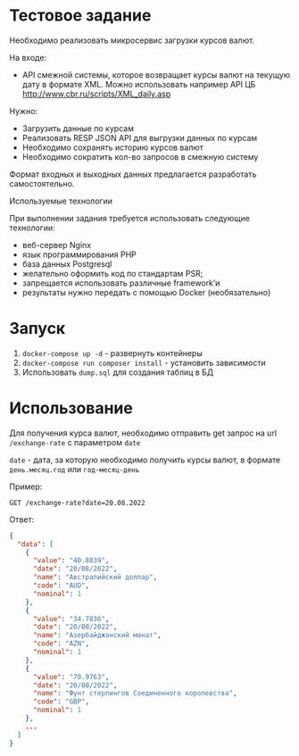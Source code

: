# Тестовое задание

Необходимо реализовать микросервис загрузки курсов валют.

На входе:

* API смежной системы, которое возвращает курсы валют на текущую дату в формате XML. Можно использовать например API
  ЦБ  http://www.cbr.ru/scripts/XML_daily.asp

Нужно:

* Загрузить данные по курсам
* Реализовать RESP JSON API для выгрузки данных по курсам
* Необходимо сохранять историю курсов валют
* Необходимо сократить кол-во запросов в смежную систему

Формат входных и выходных данных предлагается разработать самостоятельно.

Используемые технологии

При выполнении задания требуется использовать следующие технологии:

* веб-сервер Nginx
* язык программирования PHP
* база данных Postgresql
* желательно оформить код по стандартам PSR;
* запрещается использовать различные framework’и
* результаты нужно передать с помощью Docker (необязательно)

# Запуск

1. `docker-compose up -d` - развернуть контейнеры
2. `docker-compose run composer install` - установить зависимости
3. Использовать `dump.sql` для создания таблиц в БД

# Использование

Для получения курса валют, необходимо отправить get запрос на url `/exchange-rate` с параметром `date`

`date` - дата, за которую необходимо получить курсы валют, в формате `день.месяц.год` или `год-месяц-день`

Пример:

```
GET /exchange-rate?date=20.08.2022
```

Ответ:

```json
{
  "data": [
    {
      "value": "40.8839",
      "date": "20/08/2022",
      "name": "Австралийский доллар",
      "code": "AUD",
      "nominal": 1
    },
    {
      "value": "34.7836",
      "date": "20/08/2022",
      "name": "Азербайджанский манат",
      "code": "AZN",
      "nominal": 1
    },
    {
      "value": "70.9763",
      "date": "20/08/2022",
      "name": "Фунт стерлингов Соединенного королевства",
      "code": "GBP",
      "nominal": 1
    },
    ...
  ]
}
```